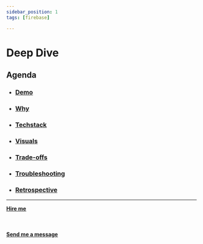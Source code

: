 ```yaml
---
sidebar_position: 1
tags: [firebase]

---
```


# Deep Dive



## Agenda
* ### [Demo](/docs/projects/Cybersecurity/portscanner/demo)
* ### [Why](/docs/projects/Cybersecurity/portscanner/why)
* ###  [Techstack](/docs/projects/Cybersecurity/portscanner/Techstack)
* ###  [Visuals](/docs/projects/Cybersecurity/portscanner/visuals)
* ###  [Trade-offs](/docs/projects/Cybersecurity/Portscanner/tradeoffs)
* ###  [Troubleshooting](/docs/projects/Cybersecurity/Portscanner/troubleshooting)
* ###  [Retrospective](/docs/projects/Cybersecurity/Portscanner/retrospective)


<hr></hr>

<a href="https://calendly.com/mattherzog/business-chat" target="_blank"><b><u>Hire me</u></b></a>
<br></br>
<br></br>
<a href="mailto:matt@mattherzog.me" target="_blank"><b><u>Send me a message</u></b></a>
